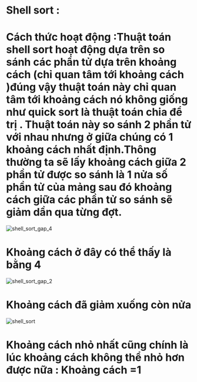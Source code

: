 # Shell sort :
# Cách thức hoạt động :Thuật toán shell sort hoạt động dựa trên so sánh các phần tử dựa trên khoảng cách (chỉ quan tâm tới khoảng cách )đúng vậy thuật toán này chỉ quan tâm tới khoảng cách nó không giống như quick sort là thuật toán chia để trị . Thuật toán này so sánh 2 phần tử với nhau nhưng ở giữa chúng có 1 khoảng cách nhất định.Thông thường ta sẽ lấy khoảng cách giữa 2 phần tử được so sánh là 1 nửa số phần tử của mảng sau đó khoảng cách giữa các phần tử so sánh sẽ giảm dần qua từng đợt.
![shell_sort_gap_4](https://user-images.githubusercontent.com/89003971/130934290-74c33785-5de0-476c-95f9-f95e4a117cf5.jpg)
# Khoảng cách ở đây có thể thấy là bằng 4
![shell_sort_gap_2](https://user-images.githubusercontent.com/89003971/130934349-7d54d4e1-1219-4af7-a50d-b3ef53d1efb0.jpg)
# Khoảng cách đã giảm xuống còn nửa
![shell_sort](https://user-images.githubusercontent.com/89003971/130934642-4e450b00-0d08-4dfa-863d-758f081d8536.jpg)
# Khoảng cách nhỏ nhất cũng chính là lúc khoảng cách không thể nhỏ hơn được nữa : Khoảng cách =1
